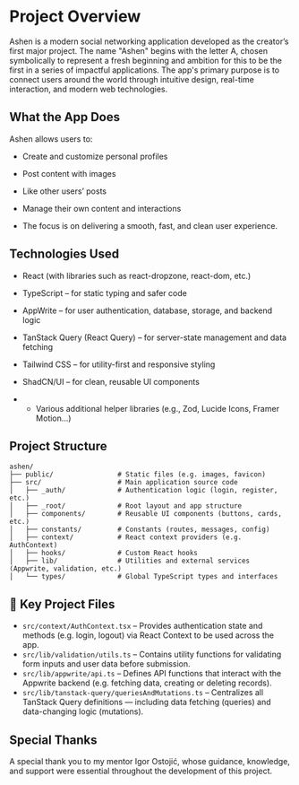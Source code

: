# Project Overview

Ashen is a modern social networking application developed as the creator’s first major project. The name "Ashen" begins with the letter A, chosen symbolically to represent a fresh beginning and ambition for this to be the first in a series of impactful applications.
The app's primary purpose is to connect users around the world through intuitive design, real-time interaction, and modern web technologies.

## What the App Does

Ashen allows users to:

- Create and customize personal profiles

- Post content with images

- Like other users’ posts

- Manage their own content and interactions

- The focus is on delivering a smooth, fast, and clean user experience.

## Technologies Used

- React (with libraries such as react-dropzone, react-dom, etc.)

- TypeScript – for static typing and safer code

- AppWrite – for user authentication, database, storage, and backend logic

- TanStack Query (React Query) – for server-state management and data fetching

- Tailwind CSS – for utility-first and responsive styling

- ShadCN/UI – for clean, reusable UI components

- - Various additional helper libraries (e.g., Zod, Lucide Icons, Framer Motion...)

## Project Structure

```
ashen/
├── public/                # Static files (e.g. images, favicon)
├── src/                   # Main application source code
│   ├── _auth/             # Authentication logic (login, register, etc.)
│   ├── _root/             # Root layout and app structure
│   ├── components/        # Reusable UI components (buttons, cards, etc.)
│   ├── constants/         # Constants (routes, messages, config)
│   ├── context/           # React context providers (e.g. AuthContext)
│   ├── hooks/             # Custom React hooks
│   ├── lib/               # Utilities and external services (Appwrite, validation, etc.)
│   └── types/             # Global TypeScript types and interfaces
```

## 🔧 Key Project Files

- `src/context/AuthContext.tsx` – Provides authentication state and methods (e.g. login, logout) via React Context to be used across the app.
- `src/lib/validation/utils.ts` – Contains utility functions for validating form inputs and user data before submission.
- `src/lib/appwrite/api.ts` – Defines API functions that interact with the Appwrite backend (e.g. fetching data, creating or deleting records).
- `src/lib/tanstack-query/queriesAndMutations.ts` – Centralizes all TanStack Query definitions — including data fetching (queries) and data-changing logic (mutations).

## Special Thanks

A special thank you to my mentor Igor Ostojić, whose guidance, knowledge, and support were essential throughout the development of this project.
